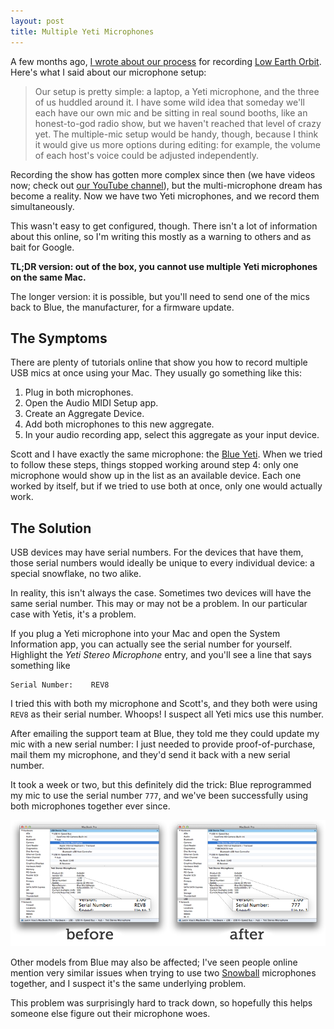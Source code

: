```yaml
---
layout: post
title: Multiple Yeti Microphones
---
```


A few months ago, [I wrote about our process][bts] for recording [Low Earth Orbit][theshow].
Here's what I said about our microphone setup:

>  Our setup is pretty simple: a laptop, a Yeti microphone, and the three of us 
>  huddled around it. I have some wild idea that someday we'll each have our own 
>  mic and be sitting in real sound booths, like an honest-to-god radio show, but 
>  we haven't reached that level of crazy yet. The multiple-mic setup would be 
>  handy, though, because I think it would give us more options during editing: 
>  for example, the volume of each host's voice could be adjusted independently.

Recording the show has gotten more complex since then (we have videos now;
check out [our YouTube channel][yt]), but the multi-microphone dream has become a
reality. Now we have two Yeti microphones, and we record them simultaneously.

This wasn't easy to get configured, though. There isn't a lot of information
about this online, so I'm writing this mostly as a warning to others and as
bait for Google.

**TL;DR version: out of the box, you cannot use multiple Yeti microphones
on the same Mac.**

The longer version: it is possible, but you'll need to send one of the mics
back to Blue, the manufacturer, for a firmware update.

[bts]: http://justinvoss.com/2013/12/10/low-earth-orbit/
[theshow]: http://lowearthorbit.fm/
[yt]: http://youtube.com/lowearthshow

## The Symptoms

There are plenty of tutorials online that show you how to record multiple USB
mics at once using your Mac. They usually go something like this:

1. Plug in both microphones.
2. Open the Audio MIDI Setup app.
3. Create an Aggregate Device.
4. Add both microphones to this new aggregate.
5. In your audio recording app, select this aggregate as your input device.

Scott and I have exactly the same microphone: the [Blue Yeti][yeti].
When we tried to follow these steps, things stopped working around step 4:
only one microphone would show up in the list as an available device.
Each one worked by itself, but if we tried to use both at once, only one
would actually work.

[yeti]: http://bluemic.com/yeti/


## The Solution

USB devices may have serial numbers. For the devices that have them,
those serial numbers would ideally be unique to every individual device: a special snowflake,
no two alike.

In reality, this isn't always the case. Sometimes two devices will have the
same serial number. This may or may not be a problem. In our particular case with Yetis,
it's a problem.

If you plug a Yeti microphone into your Mac and open the System Information app,
you can actually see the serial number for yourself. Highlight the
*Yeti Stereo Microphone* entry, and you'll see a line that says something like

    Serial Number:    REV8

I tried this with both my microphone and Scott's, and they both were using
`REV8` as their serial number. Whoops! I suspect all Yeti mics use this number.

After emailing the support team at Blue, they told me they could update my
mic with a new serial number: I just needed to provide proof-of-purchase,
mail them my microphone, and they'd send it back with a new serial number.

It took a week or two, but this definitely did the trick: Blue reprogrammed
my mic to use the serial number `777`, and we've been successfully using
both microphones together ever since.

<div>
<img src="/static/post_assets/2014-05-09-yetis/Yeti-Serial-Numbers.png" alt="" title="">
</div>

Other models from Blue may also be affected; I've seen people online
mention very similar issues when trying to use two [Snowball][snowball] microphones
together, and I suspect it's the same underlying problem.

[snowball]: http://bluemic.com/snowball/

This problem was surprisingly hard to track down, so hopefully this helps
someone else figure out their microphone woes.
